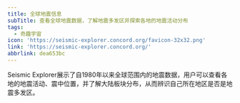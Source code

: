 ```yaml
---
title: 全球地震信息
subTitle: 查看全球地震数据，了解地震多发区并探索各地的地震活动分布
tags:
  - 奇趣宇宙
icon: 'https://seismic-explorer.concord.org/favicon-32x32.png'
link: 'https://seismic-explorer.concord.org/'
abbrlink: dea653bc
---
```


Seismic Explorer展示了自1980年以来全球范围内的地震数据，用户可以查看各地的地震活动、震中位置，并了解大陆板块分布，从而辨识自己所在地区是否是地震多发区。

